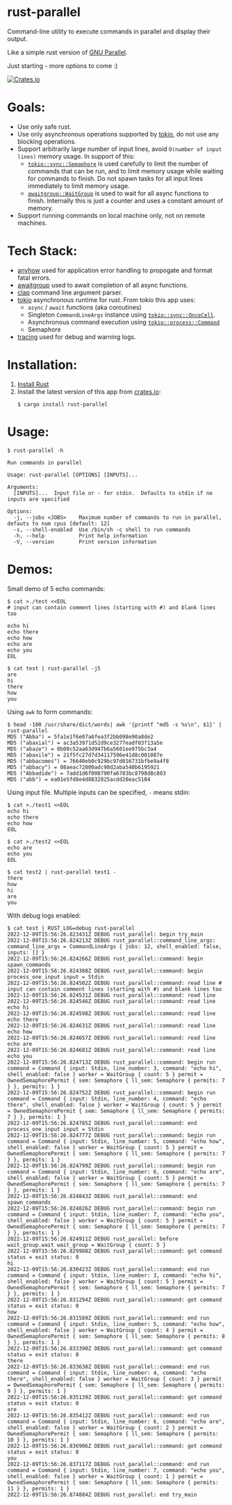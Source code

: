 # rust-parallel

Command-line utility to execute commands in parallel and display their output.

Like a simple rust version of [GNU Parallel](https://www.gnu.org/software/parallel/).

Just starting - more options to come :)

[![Crates.io][crates-badge]][crates-url]

[crates-badge]: https://img.shields.io/crates/v/rust-parallel.svg
[crates-url]: https://crates.io/crates/rust-parallel

# Goals:
* Use only safe rust.
* Use only asynchronous operations supported by [tokio](https://tokio.rs), do not use any blocking operations.
* Support arbitrarily large number of input lines, avoid `O(number of input lines)` memory usage.  In support of this:
  * [`tokio::sync::Semaphore`](https://docs.rs/tokio/latest/tokio/sync/struct.Semaphore.html) is used carefully to limit the number of commands that can be run, and to limit memory usage while waiting for commands to finish.  Do not spawn tasks for all input lines immediately to limit memory usage.
  * [`awaitgroup::WaitGroup`](https://crates.io/crates/awaitgroup) is used to wait for all async functions to finish.  Internally this is just a counter and uses a constant amount of memory.
* Support running commands on local machine only, not on remote machines.

# Tech Stack:
* [anyhow](https://github.com/dtolnay/anyhow) used for application error handling to propogate and format fatal errors.
* [awaitgroup](https://crates.io/crates/awaitgroup) used to await completion of all async functions.
* [clap](https://docs.rs/clap/latest/clap/) command line argument parser.
* [tokio](https://tokio.rs/) asynchronous runtime for rust.  From tokio this app uses:
  * `async` / `await` functions (aka coroutines)
  * Singleton `CommandLineArgs` instance using [`tokio::sync::OnceCell`](https://docs.rs/tokio/latest/tokio/sync/struct.OnceCell.html).
  * Asynchronous command execution using [`tokio::process::Command`](https://docs.rs/tokio/latest/tokio/process/struct.Command.html)
  * Semaphore
* [tracing](https://docs.rs/tracing/latest/tracing/) used for debug and warning logs.

# Installation:
1. [Install Rust](https://www.rust-lang.org/learn/get-started)
2. Install the latest version of this app from [crates.io](https://crates.io):
   ```
   $ cargo install rust-parallel   
   ```

# Usage:
```
$ rust-parallel -h

Run commands in parallel

Usage: rust-parallel [OPTIONS] [INPUTS]...

Arguments:
  [INPUTS]...  Input file or - for stdin.  Defaults to stdin if no inputs are specified

Options:
  -j, --jobs <JOBS>    Maximum number of commands to run in parallel, defauts to num cpus [default: 12]
  -s, --shell-enabled  Use /bin/sh -c shell to run commands
  -h, --help           Print help information
  -V, --version        Print version information
```

# Demos:

Small demo of 5 echo commands:

```
$ cat >./test <<EOL
# input can contain comment lines (starting with #) and blank lines too

echo hi
echo there
echo how
echo are
echo you
EOL

$ cat test | rust-parallel -j5
are
hi
there
how
you
```

Using `awk` to form commands:

```
$ head -100 /usr/share/dict/words| awk '{printf "md5 -s %s\n", $1}' | rust-parallel
MD5 ("Abba") = 5fa1e1f6e07a6fea3f2bb098e90a8de2
MD5 ("abaxial") = ac3a53971d52d9ce3277eadf03f13a5e
MD5 ("abaze") = 0b08c52aa63d947b6a5601ee975bc3a4
MD5 ("abaxile") = 21f5fc27d7d34117596e41d8c001087e
MD5 ("abbacomes") = 76640eb0c929bc97d016731bfbe9a4f8
MD5 ("abbacy") = 08aeac72800adc98d2aba540b6195921
MD5 ("Abbadide") = 7add1d6f008790fa6783bc8798d8c803
MD5 ("abb") = ea01e5fd8e4d8832825acdd20eac5104
```

Using input file.  Multiple inputs can be specified, `-` means stdin:

```
$ cat >./test1 <<EOL
echo hi
echo there
echo how
EOL

$ cat >./test2 <<EOL
echo are
echo you
EOL

$ cat test2 | rust-parallel test1 -
there
how
hi
are
you

```

With debug logs enabled:

```
$ cat test | RUST_LOG=debug rust-parallel
2022-12-09T15:56:26.823431Z DEBUG rust_parallel: begin try_main
2022-12-09T15:56:26.824213Z DEBUG rust_parallel::command_line_args: command_line_args = CommandLineArgs { jobs: 12, shell_enabled: false, inputs: [] }
2022-12-09T15:56:26.824266Z DEBUG rust_parallel::command: begin spawn_commands
2022-12-09T15:56:26.824308Z DEBUG rust_parallel::command: begin process_one_input input = Stdin
2022-12-09T15:56:26.824502Z DEBUG rust_parallel::command: read line # input can contain comment lines (starting with #) and blank lines too
2022-12-09T15:56:26.824531Z DEBUG rust_parallel::command: read line
2022-12-09T15:56:26.824546Z DEBUG rust_parallel::command: read line echo hi
2022-12-09T15:56:26.824598Z DEBUG rust_parallel::command: read line echo there
2022-12-09T15:56:26.824631Z DEBUG rust_parallel::command: read line echo how
2022-12-09T15:56:26.824657Z DEBUG rust_parallel::command: read line echo are
2022-12-09T15:56:26.824681Z DEBUG rust_parallel::command: read line echo you
2022-12-09T15:56:26.824713Z DEBUG rust_parallel::command: begin run command = Command { input: Stdin, line_number: 3, command: "echo hi", shell_enabled: false } worker = WaitGroup { count: 5 } permit = OwnedSemaphorePermit { sem: Semaphore { ll_sem: Semaphore { permits: 7 } }, permits: 1 }
2022-12-09T15:56:26.824752Z DEBUG rust_parallel::command: begin run command = Command { input: Stdin, line_number: 4, command: "echo there", shell_enabled: false } worker = WaitGroup { count: 5 } permit = OwnedSemaphorePermit { sem: Semaphore { ll_sem: Semaphore { permits: 7 } }, permits: 1 }
2022-12-09T15:56:26.824785Z DEBUG rust_parallel::command: end process_one_input input = Stdin
2022-12-09T15:56:26.824777Z DEBUG rust_parallel::command: begin run command = Command { input: Stdin, line_number: 5, command: "echo how", shell_enabled: false } worker = WaitGroup { count: 5 } permit = OwnedSemaphorePermit { sem: Semaphore { ll_sem: Semaphore { permits: 7 } }, permits: 1 }
2022-12-09T15:56:26.824799Z DEBUG rust_parallel::command: begin run command = Command { input: Stdin, line_number: 6, command: "echo are", shell_enabled: false } worker = WaitGroup { count: 5 } permit = OwnedSemaphorePermit { sem: Semaphore { ll_sem: Semaphore { permits: 7 } }, permits: 1 }
2022-12-09T15:56:26.824843Z DEBUG rust_parallel::command: end spawn_commands
2022-12-09T15:56:26.824826Z DEBUG rust_parallel::command: begin run command = Command { input: Stdin, line_number: 7, command: "echo you", shell_enabled: false } worker = WaitGroup { count: 5 } permit = OwnedSemaphorePermit { sem: Semaphore { ll_sem: Semaphore { permits: 7 } }, permits: 1 }
2022-12-09T15:56:26.824911Z DEBUG rust_parallel: before wait_group.wait wait_group = WaitGroup { count: 5 }
2022-12-09T15:56:26.829988Z DEBUG rust_parallel::command: got command status = exit status: 0
hi
2022-12-09T15:56:26.830423Z DEBUG rust_parallel::command: end run command = Command { input: Stdin, line_number: 3, command: "echo hi", shell_enabled: false } worker = WaitGroup { count: 5 } permit = OwnedSemaphorePermit { sem: Semaphore { ll_sem: Semaphore { permits: 7 } }, permits: 1 }
2022-12-09T15:56:26.831294Z DEBUG rust_parallel::command: got command status = exit status: 0
how
2022-12-09T15:56:26.831589Z DEBUG rust_parallel::command: end run command = Command { input: Stdin, line_number: 5, command: "echo how", shell_enabled: false } worker = WaitGroup { count: 4 } permit = OwnedSemaphorePermit { sem: Semaphore { ll_sem: Semaphore { permits: 8 } }, permits: 1 }
2022-12-09T15:56:26.833390Z DEBUG rust_parallel::command: got command status = exit status: 0
there
2022-12-09T15:56:26.833638Z DEBUG rust_parallel::command: end run command = Command { input: Stdin, line_number: 4, command: "echo there", shell_enabled: false } worker = WaitGroup { count: 3 } permit = OwnedSemaphorePermit { sem: Semaphore { ll_sem: Semaphore { permits: 9 } }, permits: 1 }
2022-12-09T15:56:26.835139Z DEBUG rust_parallel::command: got command status = exit status: 0
are
2022-12-09T15:56:26.835412Z DEBUG rust_parallel::command: end run command = Command { input: Stdin, line_number: 6, command: "echo are", shell_enabled: false } worker = WaitGroup { count: 2 } permit = OwnedSemaphorePermit { sem: Semaphore { ll_sem: Semaphore { permits: 10 } }, permits: 1 }
2022-12-09T15:56:26.836906Z DEBUG rust_parallel::command: got command status = exit status: 0
you
2022-12-09T15:56:26.837117Z DEBUG rust_parallel::command: end run command = Command { input: Stdin, line_number: 7, command: "echo you", shell_enabled: false } worker = WaitGroup { count: 1 } permit = OwnedSemaphorePermit { sem: Semaphore { ll_sem: Semaphore { permits: 11 } }, permits: 1 }
2022-12-09T15:56:26.874884Z DEBUG rust_parallel: end try_main
```

